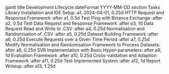 gantt
    title Development Lifecycle
    dateFormat  YYYY-MM-DD
    section Tasks
    Library Installation and IDE Setup         :a1, 2024-04-01, 0.25d
    HTTP Request and Response Framework        :after a1, 0.5d
    Test Ping with Binance Exchange            :after a2, 0.5d
    Test Data Request and Response Framework   :after a3, 1d
    Data Request Read and Write to .CSV        :after a4, 0.25d
    Normalisation and Randomisation of .CSV    :after a5, 0.25d
    Dataset Building Framework                 :after a6, 0.25d
    Execute Requests over a Given Time Period  :after a7, 0.25d
    Modify Normalisation and Randomisation Framework to Process Datasets: after a8, 0.25d
    SVR Implementation with Basic Hyper-parameters: after a9, 1d
    Evaluation Framework                       :after a10, 0.25d
    Cross-validation and Adaption Framework    :after a11, 0.25d
    Test Implemented System                    :after a12, 1d
    Report Writeup                             :after a13, 1.25d
